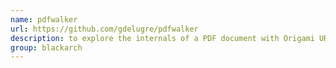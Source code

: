 ```yaml
---
name: pdfwalker
url: https://github.com/gdelugre/pdfwalker
description: to explore the internals of a PDF document with Origami URL : https://github.com/gdelugre/pdfwalker Groups : blackarch blackarch-misc
group: blackarch
---
```

